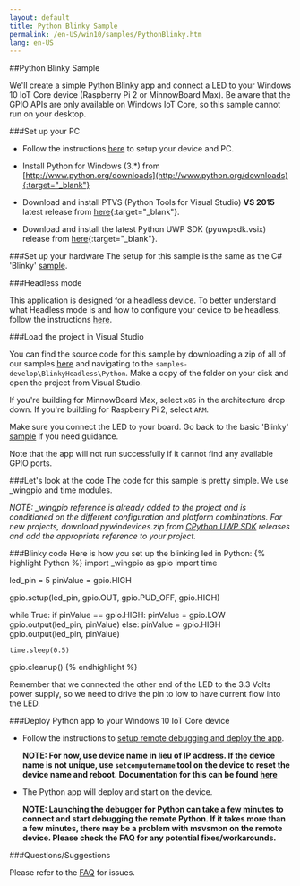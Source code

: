 ```yaml
---
layout: default
title: Python Blinky Sample
permalink: /en-US/win10/samples/PythonBlinky.htm
lang: en-US
---
```


##Python Blinky Sample

We'll create a simple Python Blinky app and connect a LED to your Windows 10 IoT Core device (Raspberry Pi 2 or MinnowBoard Max).  Be aware that the GPIO APIs are
only available on Windows IoT Core, so this sample cannot run on your desktop.

###Set up your PC
* Follow the instructions [here]({{site.baseurl}}/{{page.lang}}/GetStarted.htm) to setup your device and PC.

* Install Python for Windows (3.*) from [http://www.python.org/downloads](http://www.python.org/downloads){:target="_blank"}

* Download and install PTVS (Python Tools for Visual Studio) **VS 2015** latest release from [here](https://github.com/microsoft/ptvs/releases){:target="_blank"}.

* Download and install the latest Python UWP SDK (pyuwpsdk.vsix) release from [here](https://github.com/ms-iot/python/releases){:target="_blank"}.

###Set up your hardware
The setup for this sample is the same as the C# 'Blinky' [sample]({{site.baseurl}}/{{page.lang}}/win10/samples/Blinky.htm).

###Headless mode

This application is designed for a headless device.  To better understand what Headless mode is and how to configure your device to be headless, follow the instructions [here]({{site.baseurl}}/{{page.lang}}/win10/HeadlessMode.htm).

###Load the project in Visual Studio

You can find the source code for this sample by downloading a zip of all of our samples [here](https://github.com/ms-iot/samples/archive/develop.zip) and navigating to the `samples-develop\BlinkyHeadless\Python`.  Make a copy of the folder on your disk and open the project from Visual Studio.

If you're building for MinnowBoard Max, select `x86` in the architecture drop down.  If you're building for Raspberry Pi 2, select `ARM`.

Make sure you connect the LED to your board. Go back to the basic 'Blinky' [sample]({{site.baseurl}}/{{page.lang}}/win10/samples/Blinky.htm) if you need guidance.

Note that the app will not run successfully if it cannot find any available GPIO ports.

###Let's look at the code
The code for this sample is pretty simple. We use _wingpio and time modules.

*NOTE: _wingpio reference is already added to the project and is conditioned on the different configuration and platform combinations.*
*For new projects, download pywindevices.zip from [CPython UWP SDK](https://github.com/ms-iot/python/releases) releases and add the appropriate reference to your project.*

###Blinky code
Here is how you set up the blinking led in Python:
{% highlight Python %}
import _wingpio as gpio
import time

led_pin = 5
pinValue = gpio.HIGH

gpio.setup(led_pin, gpio.OUT, gpio.PUD_OFF, gpio.HIGH)

while True:
    if pinValue == gpio.HIGH:
        pinValue = gpio.LOW
        gpio.output(led_pin, pinValue)
    else:
        pinValue = gpio.HIGH
        gpio.output(led_pin, pinValue)

    time.sleep(0.5)

gpio.cleanup()
{% endhighlight %}

Remember that we connected the other end of the LED to the 3.3 Volts power supply, so we need to drive the pin to low to have current flow into the LED.

###Deploy Python app to your Windows 10 IoT Core device

* Follow the instructions to [setup remote debugging and deploy the app]({{site.baseurl}}/{{page.lang}}/win10/AppDeployment.htm#python).

	**NOTE: For now, use device name in lieu of IP address.  If the device name is not unique, use `setcomputername` tool on the device to reset the device name and reboot.  Documentation for this can be found [here]({{site.baseurl}}/{{page.lang}}/win10/samples/PowerShell.htm)**

* The Python app will deploy and start on the device.

	**NOTE: Launching the debugger for Python can take a few minutes to connect and start debugging the remote Python.  If it takes more than a few minutes, there may be a problem with msvsmon on the remote device.  Please check the FAQ for any potential fixes/workarounds.**

###Questions/Suggestions

Please refer to the [FAQ]({{site.baseurl}}/{{page.lang}}/Faqs.htm) for issues.
